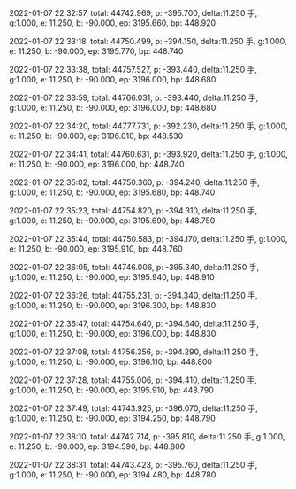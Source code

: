 2022-01-07 22:32:57, total: 44742.969, p: -395.700, delta:11.250 手, g:1.000, e: 11.250, b: -90.000, ep: 3195.660, bp: 448.920

2022-01-07 22:33:18, total: 44750.499, p: -394.150, delta:11.250 手, g:1.000, e: 11.250, b: -90.000, ep: 3195.770, bp: 448.740

2022-01-07 22:33:38, total: 44757.527, p: -393.440, delta:11.250 手, g:1.000, e: 11.250, b: -90.000, ep: 3196.000, bp: 448.680

2022-01-07 22:33:59, total: 44766.031, p: -393.440, delta:11.250 手, g:1.000, e: 11.250, b: -90.000, ep: 3196.000, bp: 448.680

2022-01-07 22:34:20, total: 44777.731, p: -392.230, delta:11.250 手, g:1.000, e: 11.250, b: -90.000, ep: 3196.010, bp: 448.530

2022-01-07 22:34:41, total: 44760.631, p: -393.920, delta:11.250 手, g:1.000, e: 11.250, b: -90.000, ep: 3196.000, bp: 448.740

2022-01-07 22:35:02, total: 44750.360, p: -394.240, delta:11.250 手, g:1.000, e: 11.250, b: -90.000, ep: 3195.680, bp: 448.740

2022-01-07 22:35:23, total: 44754.820, p: -394.310, delta:11.250 手, g:1.000, e: 11.250, b: -90.000, ep: 3195.690, bp: 448.750

2022-01-07 22:35:44, total: 44750.583, p: -394.170, delta:11.250 手, g:1.000, e: 11.250, b: -90.000, ep: 3195.910, bp: 448.760

2022-01-07 22:36:05, total: 44746.006, p: -395.340, delta:11.250 手, g:1.000, e: 11.250, b: -90.000, ep: 3195.940, bp: 448.910

2022-01-07 22:36:26, total: 44755.231, p: -394.340, delta:11.250 手, g:1.000, e: 11.250, b: -90.000, ep: 3196.300, bp: 448.830

2022-01-07 22:36:47, total: 44754.640, p: -394.640, delta:11.250 手, g:1.000, e: 11.250, b: -90.000, ep: 3196.000, bp: 448.830

2022-01-07 22:37:08, total: 44756.356, p: -394.290, delta:11.250 手, g:1.000, e: 11.250, b: -90.000, ep: 3196.110, bp: 448.800

2022-01-07 22:37:28, total: 44755.006, p: -394.410, delta:11.250 手, g:1.000, e: 11.250, b: -90.000, ep: 3195.910, bp: 448.790

2022-01-07 22:37:49, total: 44743.925, p: -396.070, delta:11.250 手, g:1.000, e: 11.250, b: -90.000, ep: 3194.250, bp: 448.790

2022-01-07 22:38:10, total: 44742.714, p: -395.810, delta:11.250 手, g:1.000, e: 11.250, b: -90.000, ep: 3194.590, bp: 448.800

2022-01-07 22:38:31, total: 44743.423, p: -395.760, delta:11.250 手, g:1.000, e: 11.250, b: -90.000, ep: 3194.480, bp: 448.780
